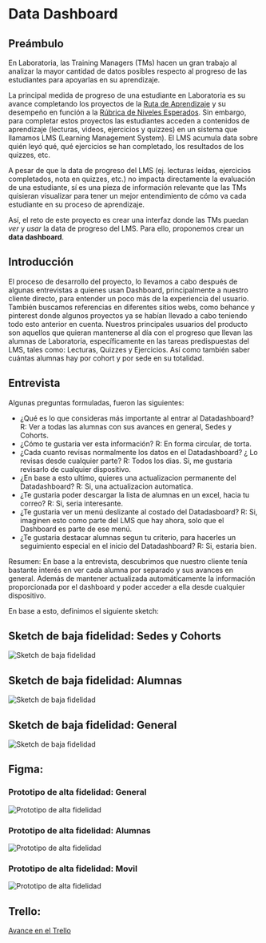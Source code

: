 # Data Dashboard

## Preámbulo
En Laboratoria, las Training Managers (TMs) hacen un gran trabajo al analizar la
mayor cantidad de datos posibles respecto al progreso de las estudiantes para
apoyarlas en su aprendizaje.

La principal medida de progreso de una estudiante en Laboratoria es su avance
completando los proyectos de la [Ruta de Aprendizaje](https://docs.google.com/spreadsheets/d/1AoXQjZnZ5MTPwJPNEGDyvn5vksiOUoPr932TjAldTE4/edit#gid=536983970)
y su desempeño en función a la [Rúbrica de Niveles Esperados](https://docs.google.com/spreadsheets/d/e/2PACX-1vSkQy1waRpQ-16sn7VogiDTy-Fz5e7OSZSYUCiHC_bkLAKYewr4L8pWJ_BG210PeULe-TjLScNQQT_x/pubhtml).
Sin embargo, para completar estos proyectos las estudiantes acceden a contenidos
de aprendizaje (lecturas, videos, ejercicios y quizzes) en un sistema que
llamamos LMS (Learning Management System). El LMS acumula data sobre quién
leyó qué, qué ejercicios se han completado, los resultados de los quizzes, etc.

A pesar de que la data de progreso del LMS (ej. lecturas leídas, ejercicios
  completados, nota en quizzes, etc.) no impacta directamente la evaluación de
  una estudiante, sí es una pieza de información relevante que las TMs
  quisieran visualizar para tener un mejor entendimiento de cómo va cada
  estudiante en su proceso de aprendizaje.

Así, el reto de este proyecto es crear una interfaz donde las TMs puedan
_ver_ y _usar_ la data de progreso del LMS. Para ello, proponemos crear un
**data dashboard**.

## Introducción  

El proceso de desarrollo del proyecto, lo llevamos a cabo después de algunas entrevistas a quienes usan Dashboard, principalmente a nuestro cliente directo, para entender un poco más de la experiencia del usuario. También buscamos referencias en diferentes sitios webs, como behance y pinterest donde algunos proyectos ya se habían llevado a cabo teniendo todo esto anterior en cuenta. 
Nuestros principales usuarios del producto son aquellos que quieran mantenerse al día con el progreso que llevan las alumnas de Laboratoria, específicamente en las tareas predispuestas del LMS, tales como: Lecturas, Quizzes y Ejercicios. Así como también saber cuántas alumnas hay por cohort y por sede en su totalidad.

## Entrevista
Algunas preguntas formuladas, fueron las siguientes:

- ¿Qué es lo que consideras más importante al entrar al Datadashboard?
R: Ver a todas las alumnas con sus avances en general, Sedes y Cohorts.
- ¿Cómo te gustaria ver esta información?
R: En forma circular, de torta. 
- ¿Cada cuanto revisas normalmente los datos en el Datadashboard? ¿ Lo revisas desde cualquier parte?
R: Todos los dias. Si, me gustaria revisarlo de cualquier dispositivo.
- ¿En base a esto ultimo, quieres una actualizacion permanente del Datadashboard?
R: Si, una actualizacion automatica.
- ¿Te gustaria poder descargar la lista de alumnas en un excel, hacia tu correo?
R: Si, seria interesante.
- ¿Te gustaria ver un menú deslizante al costado del Datadasboard?
R: Si, imaginen esto como parte del LMS que hay ahora, solo que el Dashboard es parte de ese menú.
- ¿Te gustaria destacar alumnas segun tu criterio, para hacerles un seguimiento especial en el inicio del Datadashboard?
R: Si, estaria bien.

Resumen: 
En base a la entrevista, descubrimos que nuestro cliente tenía bastante interés en ver cada alumna por separado y sus avances en general. Además de mantener actualizada automáticamente la información proporcionada por el dashboard y poder acceder a ella desde cualquier dispositivo. 

En base a esto, definimos el siguiente sketch:
 
## Sketch de baja fidelidad: Sedes y Cohorts

![Sketch de baja fidelidad](https://raw.githubusercontent.com/valerianotvalentina/scl-2018-05-bc-core-pm-datadashboard/master/Imagenes/Sedes_y_cohortsBF.jpg)


## Sketch de baja fidelidad: Alumnas
![Sketch de baja fidelidad](https://raw.githubusercontent.com/valerianotvalentina/scl-2018-05-bc-core-pm-datadashboard/master/Imagenes/Alumnabf.jpg)

## Sketch de baja fidelidad: General
![Sketch de baja fidelidad](https://raw.githubusercontent.com/valerianotvalentina/scl-2018-05-bc-core-pm-datadashboard/master/Imagenes/GeneralBF.jpeg)


## Figma: 

### Prototipo de alta fidelidad: General

![Prototipo de alta fidelidad](https://github.com/valerianotvalentina/scl-2018-05-bc-core-pm-datadashboard/blob/master/Imagenes/Figma_DDGeneral.png?raw=true)

### Prototipo de alta fidelidad: Alumnas

![Prototipo de alta fidelidad](https://github.com/valerianotvalentina/scl-2018-05-bc-core-pm-datadashboard/blob/master/Imagenes/Figma_DDAlumna.png?raw=true)

### Prototipo de alta fidelidad: Movil

![Prototipo de alta fidelidad](https://github.com/valerianotvalentina/scl-2018-05-bc-core-pm-datadashboard/blob/master/Imagenes/Figma_DDMovil.png?raw=true)


## Trello:

[Avance en el Trello](https://trello.com/b/GhQl9vS4/data-dashboard)
